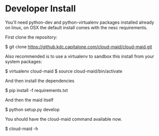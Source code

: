 # Developer Install



You'll need python-dev and python-virtualenv packages installed already on linux, on
OSX the default install comes with the nesc requirements.

First clone the repository:

$ git clone https://github.kdc.capitalone.com/cloud-maid/cloud-maid.git

Also recommended is to use a virtualenv to sandbox this install from your system packages:

$ virtualenv cloud-maid
$ source cloud-maid/bin/activate

And then install the dependencies

$ pip install -f requirements.txt

And then the maid itself

$ python setup.py develop

You should have the cloud-maid command available now.

$ cloud-maid -h


